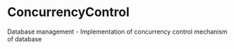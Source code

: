 # ConcurrencyControl
Database management - Implementation of concurrency control mechanism of database
